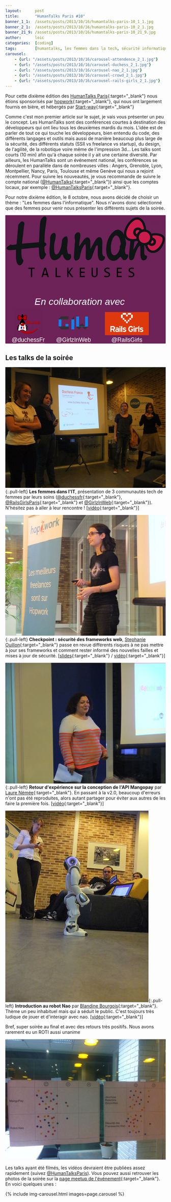```yaml
---
layout:      post
title:       "HumanTalks Paris #10"
banner_1_1:  /assets/posts/2013/10/16/humantalks-paris-10_1_1.jpg
banner_2_1:  /assets/posts/2013/10/16/humantalks-paris-10_2_1.jpg
banner_21_9: /assets/posts/2013/10/16/humantalks-paris-10_21_9.jpg
author:      loic
categories:  [coding]
tags:        [humantalks, les femmes dans la tech, sécurité informatique, api, nao]
carousel:
    - {url: "/assets/posts/2013/10/16/carousel-attendence_2_1.jpg"}
    - {url: "/assets/posts/2013/10/16/carousel-duchess_2_1.jpg"}
    - {url: "/assets/posts/2013/10/16/carousel-nao_2_1.jpg"}
    - {url: "/assets/posts/2013/10/16/carousel-crowd_2_1.jpg"}
    - {url: "/assets/posts/2013/10/16/carousel-rails-girls_2_1.jpg"}
---
```


Pour cette dixième édition des [HumanTalks Paris](https://gospeak.io/groups/humantalks-paris/events/2013_10){:target="_blank"}
nous étions sponsorisés par [hopwork](http://www.hopwork.com){:target="_blank"}, qui nous ont largement fournis en bière,
et hébergés par [Start-way](https://www.start-way.com){:target="_blank"} <i class="emoji smile"></i>

Comme c'est mon premier article sur le sujet, je vais vous présenter un peu le concept.
Les HumanTalks sont des conférences courtes à destination des développeurs qui ont lieu tous les deuxièmes mardis du mois.
L'idée est de parler de tout ce qui touche les développeurs, bien entendu du code, des différents langages et outils mais aussi de manière beaucoup plus large
de la sécurité, des différents statuts (SSII vs freelance vs startup), du design, de l'agilité, de la robotique voire même de l'impression 3d...
Les talks sont courts (10 min) afin qu'à chaque soirée il y ait une certaine diversité.
Par ailleurs, les HumanTalks sont un événement national, les conférences se déroulent en parallèle dans de nombreuses villes :
Angers, Grenoble, Lyon, Montpellier, Nancy, Paris, Toulouse et même Genève qui nous a rejoint récemment.
Pour suivre les nouveautés, je vous recommande de suivre le compte national ([@HumanTalks](https://twitter.com/humantalks){:target="_blank"})
ainsi que les comptes locaux, par exemple : [@HumanTalksParis](https://twitter.com/humantalksparis){:target="_blank"}.

Pour notre dixième édition, le 8 octobre, nous avons décidé de choisir un thème : "Les femmes dans l'informatique".
Nous n'avons donc sélectionné que des femmes pour venir nous présenter les différents sujets de la soirée.

![HumanTalks spécial femme dans la tech](/assets/posts/2013/10/16/humantalkeuses.png)

## Les talks de la soirée

![Les femmes dans la tech](/assets/posts/2013/10/16/les-femmes-dans-la-tech.jpeg){:.pull-left}
**Les femmes dans l'IT**, présentation de 3 communautés tech de femmes par leurs soins ([@duchessfr](https://twitter.com/duchessfr){:target="_blank"},
[@RailsGirlsParis](https://twitter.com/RailsGirlsParis){:target="_blank"} et [@GirlzInWeb](https://twitter.com/GirlzInWeb){:target="_blank"}).
N'hésitez pas à aller à leur rencontre ! [[vidéo](https://www.youtube.com/watch?v=WhOIBTpWAvA){:target="_blank"}]

![Checkpoint : sécurité des frameworks web par Stephanie Ouillon](/assets/posts/2013/10/16/point-sur-la-securite-web.jpeg){:.pull-left}
**Checkpoint : sécurité des frameworks web**, [Stephanie Ouillon](https://twitter.com/arroway53c){:target="_blank"} passe en revue différents risques
à ne pas mettre à jour ses frameworks et comment rester informé des nouvelles failles et mises à jour de sécurité.
[[slides](https://fr.slideshare.net/steph_ouillon/human-talksparis-securiteframeworksweb){:target="_blank"} / [vidéo](https://www.youtube.com/watch?v=AcvaUhGyTVk){:target="_blank"}]

![Retour d'expérience sur la conception de l'API Mangopay par Laure Némée](/assets/posts/2013/10/16/rex-conception-api-mangopay.jpeg){:.pull-left}
**Retour d'expérience sur la conception de l'API Mangopay** par [Laure Némée](https://twitter.com/Zazoun){:target="_blank"}.
En passant à la v2.0, beaucoup d'erreurs n'ont pas été reproduites, alors autant partager pour éviter aux autres de les faire la première fois.
[[vidéo](https://www.youtube.com/watch?v=A_A3gm11Ttc){:target="_blank"}]

![Introduction au robot Nao par Blandine Bourgois](/assets/posts/2013/10/16/introduction-au-robot-nao.jpeg){:.pull-left}
**Introduction au robot Nao** par [Blandine Bourgois](https://twitter.com/bbourgois){:target="_blank"}.
Thème un peu inhabituel mais qui a séduit le public. C'est toujours très ludique de jouer et d'interagir avec nao.
[[vidéo](https://www.youtube.com/watch?v=uWpnYTti48s){:target="_blank"}]

Bref, super soirée au final et avec des retours très positifs. Nous avons rarement eu un ROTI aussi unanime <i class="emoji happy"></i>

![ROTI de la soirée](/assets/posts/2013/10/16/roti.jpg)

Les talks ayant été filmés, les vidéos devraient être publiées assez rapidement (suivez [@HumanTalksParis](https://twitter.com/humantalksparis)).
Vous pouvez aussi retrouver les photos de la soirée sur la [page meetup de l'événement](https://www.meetup.com/fr-FR/HumanTalks-Paris/events/142883912){:target="_blank"}.
En voici quelques unes :

{% include img-carousel.html images=page.carousel %}
